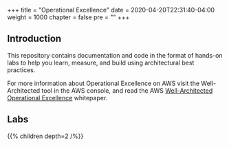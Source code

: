 +++
title = "Operational Excellence"
date = 2020-04-20T22:31:40-04:00
weight = 1000
chapter = false
pre = ""
+++

## Introduction

This repository contains documentation and code in the format of hands-on labs to help you learn, measure, and build using architectural best practices.

For more information about Operational Excellence on AWS visit the Well-Architected tool in the AWS console, and read the AWS [Well-Architected Operational Excellence](https://docs.aws.amazon.com/wellarchitected/latest/operational-excellence-pillar/wellarchitected-operational-excellence-pillar.pdf) whitepaper.

## Labs

{{% children depth=2 /%}}
